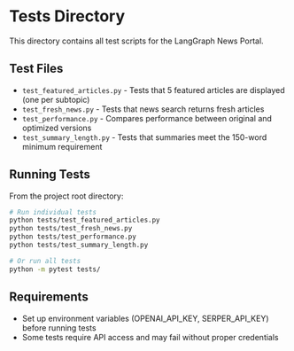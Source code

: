 # Tests Directory

This directory contains all test scripts for the LangGraph News Portal.

## Test Files

- `test_featured_articles.py` - Tests that 5 featured articles are displayed (one per subtopic)
- `test_fresh_news.py` - Tests that news search returns fresh articles
- `test_performance.py` - Compares performance between original and optimized versions
- `test_summary_length.py` - Tests that summaries meet the 150-word minimum requirement

## Running Tests

From the project root directory:

```bash
# Run individual tests
python tests/test_featured_articles.py
python tests/test_fresh_news.py
python tests/test_performance.py
python tests/test_summary_length.py

# Or run all tests
python -m pytest tests/
```

## Requirements

- Set up environment variables (OPENAI_API_KEY, SERPER_API_KEY) before running tests
- Some tests require API access and may fail without proper credentials

